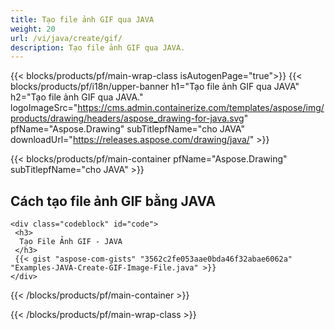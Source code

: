 ```yaml
---
title: Tạo file ảnh GIF qua JAVA
weight: 20
url: /vi/java/create/gif/
description: Tạo file ảnh GIF qua JAVA.
---
```


{{< blocks/products/pf/main-wrap-class isAutogenPage="true">}}
{{< blocks/products/pf/i18n/upper-banner h1="Tạo file ảnh GIF qua JAVA" h2="Tạo file ảnh GIF qua JAVA." logoImageSrc="https://cms.admin.containerize.com/templates/aspose/img/products/drawing/headers/aspose_drawing-for-java.svg" pfName="Aspose.Drawing" subTitlepfName="cho JAVA" downloadUrl="https://releases.aspose.com/drawing/java/" >}}

{{< blocks/products/pf/main-container pfName="Aspose.Drawing" subTitlepfName="cho JAVA" >}}

<h2>Cách tạo file ảnh GIF bằng JAVA</h2>

    <div class="codeblock" id="code">
     <h3>
      Tạo File Ảnh GIF - JAVA
     </h3>
     {{< gist "aspose-com-gists" "3562c2fe053aae0bda46f32abae6062a" "Examples-JAVA-Create-GIF-Image-File.java" >}}
    </div>

{{< /blocks/products/pf/main-container >}}


{{< /blocks/products/pf/main-wrap-class >}}
